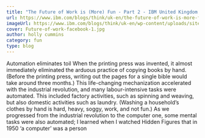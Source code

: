 ```yaml
---
title: "The Future of Work is (More) Fun - Part 2 - IBM United Kingdom - Blog"
url: https://www.ibm.com/blogs/think/uk-en/the-future-of-work-is-more-fun-part-2/
imageUrl: https://www.ibm.com/blogs/think/uk-en/wp-content/uploads/sites/27/2019/06/Future-of-work-facebook-1.jpg
cover: Future-of-work-facebook-1.jpg
author: holly cummins
category: fun
type: blog
---
```


Automation eliminates toil When the printing press was invented, it almost immediately eliminated the arduous practice of copying books by hand. (Before the printing press, writing out the pages for a single bible would take around three months.) This life-changing mechanization accelerated with the industrial revolution, and many labour-intensive tasks were automated. This included factory activities, such as spinning and weaving, but also domestic activities such as laundry. (Washing a household’s clothes by hand is hard, heavy, soggy, work, and not fun.) As we progressed from the industrial revolution to the computer one, some mental tasks were also automated; I learned when I watched Hidden Figures that in 1950 ‘a computer’ was a person
